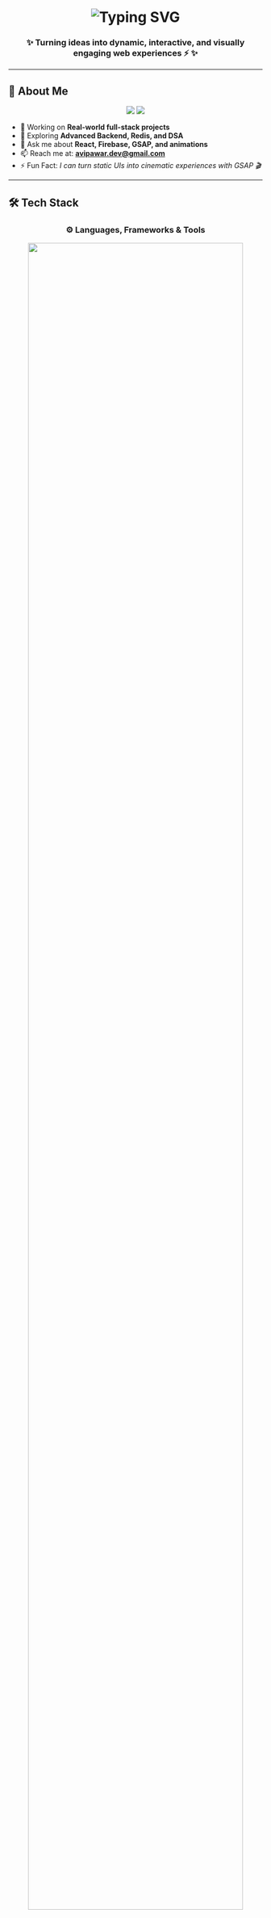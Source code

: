 <h1 align="center">
  <img src="https://readme-typing-svg.herokuapp.com?font=Gilroy+ExtraBold&size=32&duration=3000&pause=1000&color=00F7FF&center=true&vCenter=true&width=600&lines=Hey%2C+I'm+Avinash+Pawar;Full+Stack+Web+Developer;MERN+Stack+Enthusiast;Problem+Solver;Always+Learning+Something+New" alt="Typing SVG" />
</h1>

<h3 align="center">✨ Turning ideas into dynamic, interactive, and visually engaging web experiences ⚡ ✨</h3>

---

## 🧭 About Me  

<p align="center">
  <img src="https://img.shields.io/badge/💻_Full%20Stack%20Developer-61dafb?style=for-the-badge" />
  <img src="https://img.shields.io/badge/🔥_MERN%20Stack%20Enthusiast-fb61da?style=for-the-badge" />
</p>

- 🔭 Working on **Real-world full-stack projects**  
- 🌱 Exploring **Advanced Backend, Redis, and DSA**  
- 💬 Ask me about **React, Firebase, GSAP, and animations**  
- 📫 Reach me at: **[avipawar.dev@gmail.com](mailto:avipawar.dev@gmail.com)**  
- ⚡ Fun Fact: *I can turn static UIs into cinematic experiences with GSAP 🎬*

---

## 🛠️ Tech Stack  

<h3 align="center">⚙️ Languages, Frameworks & Tools</h3>

<p align="center">
  <img src="https://skillicons.dev/icons?i=html,css,js,ts,react,nodejs,express,mongodb,firebase,tailwind,git,github,gsap,vscode,postman&perline=8&theme=light" width="92%" />
</p>

<p align="center">
  <img src="https://raw.githubusercontent.com/andreasbm/readme/master/assets/lines/colored.png" width="80%" alt="animated divider"/>
</p>

---

## 💼 Featured Projects  

<p align="center">
  <a href="https://github.com/avipawardev/Recipe-Sharing-App" target="_blank">
    <img src="https://github-readme-stats.vercel.app/api/pin/?username=avipawardev&repo=Recipe-Sharing-App&theme=radical&border_color=61dafb&border_radius=12" />
  </a>
  <a href="https://github.com/avipawardev/investment-portfolio-tracker" target="_blank">
    <img src="https://github-readme-stats.vercel.app/api/pin/?username=avipawardev&repo=investment-portfolio-tracker&theme=radical&border_color=61dafb&border_radius=12" />
  </a>
  <a href="https://github.com/avipawardev/loan-app" target="_blank">
    <img src="https://github-readme-stats.vercel.app/api/pin/?username=avipawardev&repo=loan-app&theme=radical&border_color=61dafb&border_radius=12" />
  </a>
</p>

<p align="center">
  <img src="https://raw.githubusercontent.com/andreasbm/readme/master/assets/lines/rainbow.png" width="85%" alt="animated divider" />
</p>

> 🧠 *Each project helped me level up frontend elegance, backend logic, and motion design.*

---

## 🧩 Problem Solving  

- 🧠 Solving **data structure & algorithm** challenges on **LeetCode**  
- 🧮 Writing **optimized, clean, and modular** code  
- 💡 Passionate about **real-world problem solving**

---

## 📊 GitHub Stats  

<p align="center">
  <img src="https://github-readme-stats.vercel.app/api?username=avipawardev&show_icons=true&theme=radical&border_color=61dafb&border_radius=12" height="165" />
  <img src="https://github-readme-streak-stats.herokuapp.com/?user=avipawardev&theme=radical&border_color=61dafb&border_radius=12" height="165" />
</p>

<p align="center">
  <img src="https://github-readme-stats.vercel.app/api/top-langs/?username=avipawardev&layout=compact&theme=radical&border_color=61dafb&border_radius=12" height="165" />
</p>

---

## 🌐 Connect with Me  

<p align="center">
  <a href="https://www.linkedin.com/in/avinash-pawar-dev/"><img src="https://img.shields.io/badge/LinkedIn-0077B5?style=for-the-badge&logo=linkedin&logoColor=white"/></a>
  <a href="mailto:avipawar.dev@gmail.com"><img src="https://img.shields.io/badge/Gmail-D14836?style=for-the-badge&logo=gmail&logoColor=white" /></a>
  <a href="https://avinash-pawar-portfolio.vercel.app/"><img src="https://img.shields.io/badge/Portfolio-000000?style=for-the-badge&logo=vercel&logoColor=white" /></a>
  <a href="https://github.com/avipawardev"><img src="https://img.shields.io/badge/GitHub-181717?style=for-the-badge&logo=github&logoColor=white"/></a>
</p>

---

<p align="center">
  <img src="https://capsule-render.vercel.app/api?type=waving&color=gradient&height=130&section=footer&text=Thanks+for+visiting!&fontColor=ffffff&fontSize=22&animation=twinkling&fontAlignY=70"/>
</p>
